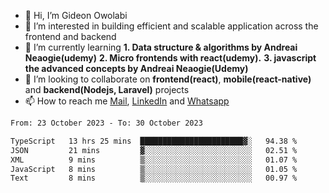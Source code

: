 - 👋 Hi, I’m Gideon Owolabi
- 👀 I’m interested in building efficient and scalable application across the frontend and backend
- 🌱 I’m currently learning <b>1. Data structure & algorithms by Andreai Neaogie(udemy)</b> <b>2. Micro frontends with react(udemy).</b>  <b>3. javascript the advanced concepts by Andreai Neaogie(Udemy)</b>
- 💞️ I’m looking to collaborate on <b>frontend(react)</b>, <b>mobile(react-native)</b> and <b>backend(Nodejs, Laravel)</b> projects
- 📫 How to reach me <a href="mailto:gideoniyin2021@gmail.com">Mail</a>, <a href="https://www.linkedin.com/in/gideon-owolabi-9b667a232/">LinkedIn</a> and <a href="https://wa.me/2348055377085">Whatsapp</a>

<!---
gude1/gude1 is a ✨ special ✨ repository because its `README.md` (this file) appears on your GitHub profile.
You can click the Preview link to take a look at your changes.
--->

<!--START_SECTION:waka-->

```txt
From: 23 October 2023 - To: 30 October 2023

TypeScript   13 hrs 25 mins  ███████████████████████▓░   94.38 %
JSON         21 mins         ▓░░░░░░░░░░░░░░░░░░░░░░░░   02.51 %
XML          9 mins          ▒░░░░░░░░░░░░░░░░░░░░░░░░   01.07 %
JavaScript   8 mins          ▒░░░░░░░░░░░░░░░░░░░░░░░░   01.05 %
Text         8 mins          ▒░░░░░░░░░░░░░░░░░░░░░░░░   00.97 %
```

<!--END_SECTION:waka-->
